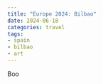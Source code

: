 ```yaml
---
title: "Europe 2024: Bilbao"
date: 2024-06-18
categories: travel
tags:
- spain
- bilbao
- art
---
```


Boo
